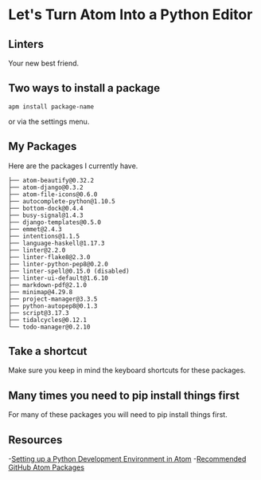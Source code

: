 # Let's Turn Atom Into a Python Editor

## Linters
Your new best friend.

## Two ways to install a package
```
apm install package-name
```
or via the settings menu.

## My Packages
Here are the packages I currently have.
```
├── atom-beautify@0.32.2
├── atom-django@0.3.2
├── atom-file-icons@0.6.0
├── autocomplete-python@1.10.5
├── bottom-dock@0.4.4
├── busy-signal@1.4.3
├── django-templates@0.5.0
├── emmet@2.4.3
├── intentions@1.1.5
├── language-haskell@1.17.3
├── linter@2.2.0
├── linter-flake8@2.3.0
├── linter-python-pep8@0.2.0
├── linter-spell@0.15.0 (disabled)
├── linter-ui-default@1.6.10
├── markdown-pdf@2.1.0
├── minimap@4.29.8
├── project-manager@3.3.5
├── python-autopep8@0.1.3
├── script@3.17.3
├── tidalcycles@0.12.1
└── todo-manager@0.2.10
```

## Take a shortcut
Make sure you keep in mind the keyboard shortcuts for these packages.

## Many times you need to pip install things first
For many of these packages you will need to pip install things first.

## Resources
-[Setting up a Python Development Environment in Atom](https://hackernoon.com/setting-up-a-python-development-environment-in-atom-466d7f48e297)
-[Recommended GitHub Atom Packages](https://www.pythonmania.net/en/2017/02/27/recommended-atom-packages/)

